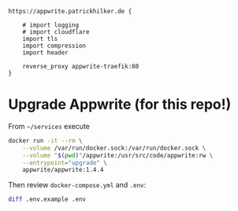 ```
https://appwrite.patrickhilker.de {

    # import logging
    # import cloudflare
    import tls
    import compression
    import header

    reverse_proxy appwrite-traefik:80
}
```

# Upgrade Appwrite (for this repo!)

From `~/services` execute

```sh
docker run -it --rm \
    --volume /var/run/docker.sock:/var/run/docker.sock \
    --volume "$(pwd)"/appwrite:/usr/src/code/appwrite:rw \
    --entrypoint="upgrade" \
    appwrite/appwrite:1.4.4
```

Then review `docker-compose.yml` and `.env`:

```sh
diff .env.example .env
```
